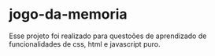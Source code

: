 # jogo-da-memoria
Esse projeto foi realizado para questoões de aprendizado de funcionalidades de css, html e javascript puro.
